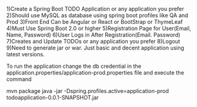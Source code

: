 1)Create a Spring Boot TODO Application or any application you prefer
2)Should use MySQL as database using spring boot profiles like QA and Prod
3)Front End Can be Angular or React or BootStrap or ThymeLeaf
4)Must Use Spring Boot 2.0 or higher
5)Registration Page for User(Email, Name, Password)
6)User Logs in After Registration(Email. Password)
7)Creates and Update TODOs or any application you prefer
8)Logout
9)Need to generate jar or war.
Just basic and decent application using latest versions.



To run the application change the db credential in the application.properties/application-prod.properties file
and execute the command

mvn package
java -jar -Dspring.profiles.active=application-prod todoapplication-0.0.1-SNAPSHOT.jar
